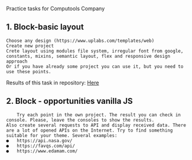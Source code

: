 Practice tasks for Computools Company


<h2> 1. Block-basic layout </h2>

	Choose any design (https://www.uplabs.com/templates/web)
	Create new project 
	Crete layout using modules file system, irregular font from google, constants, mixins, semantic layout, flex and responsive design approach
	Or if you have already some project you can use it, but you need to use these points.
	
Results of this task in repository: <a href="https://github.com/kyryloprogs/dogguard-website">Here</a>

<h2>2. Block -  opportunities vanilla JS</h2>

		Try each point in the own project. The result you can check in console. Please, leave the consoles to show the results. 
    Also create several requests to API and display received data. There are a lot of opened APIs on the Internet. Try to find something suitable for your theme. Several examples:
    ●	https://api.nasa.gov/
    ●	https://favqs.com/api/
    ●	https://www.edamam.com/

  
